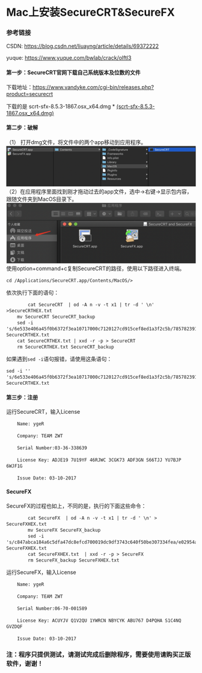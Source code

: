# Mac上安装SecureCRT&SecureFX

### 参考链接

CSDN:   <https://blog.csdn.net/liuayng/article/details/69372222>

yuque:  <https://www.yuque.com/bwlab/crack/olftl3>

#### 第一步：SecureCRT官网下载自己系统版本及位数的文件

下载地址：<https://www.vandyke.com/cgi-bin/releases.php?product=securecrt>

下载的是 scrt-sfx-8.5.3-1867.osx_x64.dmg * [(scrt-sfx-8.5.3-1867.osx_x64.dmg)](https://www.vandyke.com/cgi-bin/account_login.php?pid=scrt_sfx_macx64_853)

#### 第二步：破解

（1） 打开dmg文件，将文件中的两个app移动到应用程序。
![](image/pic1.png)
（2）在应用程序里面找到刚才拖动过去的app文件，选中->右键->显示包内容，跟随文件夹到MacOS目录下。
![](image/pic2.png)
使用option+command+c复制SecureCRT的路径，使用以下路径进入终端。
```
cd /Applications/SecureCRT.app/Contents/MacOS/>
```
依次执行下面的语句：
```
    	cat SecureCRT  | od -A n -v -t x1 | tr -d ' \n' >SecureCRTHEX.txt
	mv SecureCRT SecureCRT_backup
	sed -i 's/6e533e406a45f0b6372f3ea10717000c7120127cd915cef8ed1a3f2c5b/785782391ad0b9169f17415dd35f002790175204e3aa65ea10cff20818/g' SecureCRTHEX.txt
	cat SecureCRTHEX.txt | xxd -r -p > SecureCRT
	rm SecureCRTHEX.txt SecureCRT_backup
```
如果遇到`sed -i`语句报错，请使用这条语句：
```
sed -i '' 's/6e533e406a45f0b6372f3ea10717000c7120127cd915cef8ed1a3f2c5b/785782391ad0b9169f17415dd35f002790175204e3aa65ea10cff20818/g' SecureCRTHEX.txt
```
#### 第三步：注册

运行SecureCRT，输入License

```
	Name: ygeR

	Company: TEAM ZWT

	Serial Number:03-36-338639

	License Key: ADJE19 7U19YF 46RJWC 3CGK73 ADF3GN S66TJJ YU7BJP 6WJF1G

	Issue Date: 03-10-2017
```
#### SecureFX
SecureFX的过程也如上，不同的是，执行的下面这些命令：
```
    	cat SecureFX  | od -A n -v -t x1 | tr -d ' \n' > SecureFXHEX.txt
    	mv SecureFX SecureFX_backup
    	sed -i 's/c847abca184a6c5dfa47dc8efcd700019dc9df3743c640f50be307334fea/e02954a71cca592c855c91ecd4170001d6c606d38319cbb0deabebb05126/g' SecureFXHEX.txt
    	cat SecureFXHEX.txt  | xxd -r -p > SecureFX
    	rm SecureFX_backup SecureFXHEX.txt
```
运行SecureFX，输入License
```
	Name: ygeR
 
	Company: TEAM ZWT
 
	Serial Number:06-70-001589
 
	License Key: ACUYJV Q1V2QU 1YWRCN NBYCYK ABU767 D4PQHA S1C4NQ GVZDQF
 
	Issue Date: 03-10-2017
```



### 注：程序只提供测试，请测试完成后删除程序，需要使用请购买正版软件，谢谢！
